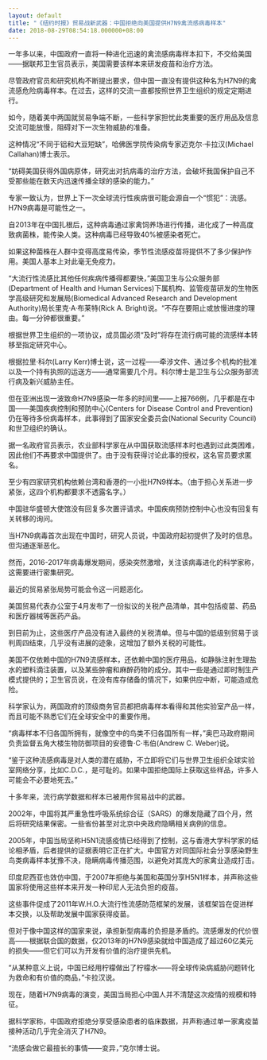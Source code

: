 ```yaml
---
layout: default
title: "《纽约时报》贸易战新武器：中国拒绝向美国提供H7N9禽流感病毒样本"
date: 2018-08-29T08:54:18.000000+08:00
---
```


一年多以来，中国政府一直将一种进化迅速的禽流感病毒样本扣下，不交给美国——据联邦卫生官员表示，美国需要该样本来研发疫苗和治疗方法。


尽管政府官员和研究机构不断提出要求，但中国一直没有提供这种名为H7N9的禽流感危险病毒样本。在过去，这样的交流一直都按照世界卫生组织的规定定期进行。


如今，随着美中两国就贸易争端不断，一些科学家担忧此类重要的医疗用品及信息交流可能放慢，阻碍对下一次生物威胁的准备。


这种情况“不同于铝和大豆短缺”，哈佛医学院传染病专家迈克尔·卡拉汉(Michael Callahan)博士表示。


“妨碍美国获得外国病原体，研究出对抗病毒的治疗方法，会破坏我国保护自己不受那些能在数天内迅速传播全球的感染的能力。”


专家一致认为，世界上下一次全球流行性疾病很可能会源自一个“惯犯”：流感。H7N9病毒是可能性之一。


自2013年在中国扎根后，这种病毒通过家禽饲养场进行传播，进化成了一种高度致病菌株，能传染人类。这种病毒已经导致40%被感染者死亡。


如果这种菌株在人群中变得高度易传染，季节性流感疫苗将提供不了多少保护作用。美国人基本上对此毫无免疫力。


“大流行性流感比其他任何疾病传播得都要快，”美国卫生与公众服务部(Department of Health and Human Services)下属机构、监管疫苗研发的生物医学高级研究和发展局(Biomedical Advanced Research and Development Authority)局长里克·A·布莱特(Rick A. Bright)说。“不存在要阻止或放慢进度的理由。每一分钟都很重要。”


根据世界卫生组织的一项协议，成员国必须“及时”将存在流行病可能的流感样本转移至指定研究中心。


根据拉里·科尔(Larry Kerr)博士说，这一过程——牵涉文件、通过多个机构的批准以及一个持有执照的运送方——通常需要几个月。科尔博士是卫生与公众服务部流行病及新兴威胁主任。


但在亚洲出现一波致命H7N9感染一年多的时间里——上报766例，几乎都是在中国——美国疾病控制和预防中心(Centers for Disease Control and Prevention)仍在等待多份病毒样本，此事得到了国家安全委员会(National Security Council)和世卫组织的确认。


据一名政府官员表示，农业部科学家在从中国获取流感样本时也遇到过此类困难，因此他们不再要求中国提供了。由于没有获得讨论此事的授权，这名官员要求匿名。


至少有四家研究机构依赖台湾和香港的一小批H7N9样本。（由于担心关系进一步紧张，这四个机构都要求不透露名字。）


中国驻华盛顿大使馆没有回复多次置评请求。中国疾病预防控制中心也没有回复有关转移的询问。


当H7N9病毒首次出现在中国时，研究人员说，中国政府起初提供了及时的信息。但沟通逐渐恶化。


然而，2016-2017年病毒爆发期间，感染突然激增，关注该病毒进化的科学家称，这需要进行密集研究。


最近的贸易紧张局势可能会令这一问题恶化。


美国贸易代表办公室于4月发布了一份拟议的关税产品清单，其中包括疫苗、药品和医疗器械等医药产品。


到目前为止，这些医疗产品没有进入最终的关税清单。但与中国的低级别贸易于谈判周四结束，几乎没有进展的迹象，这增加了额外关税的可能性。


美国不仅依赖中国的H7N9流感样本，还依赖中国的医疗用品，如静脉注射生理盐水的塑料滴注装置，以及某些肿瘤和麻醉药物的成分。其中一些是通过即时制生产模式提供的；卫生官员说，在没有库存储备的情况下，如果供应中断，可能造成危险。


科学家认为，两国政府的顶级商务官员都把病毒样本看得和其他实验室产品一样，而且可能不熟悉它们在全球安全中的重要作用。


“病毒样本不归各国所拥有，就像空中的鸟类不归各国所有一样，”奥巴马政府期间负责监督五角大楼生物防御项目的安德鲁·C·韦伯(Andrew C. Weber)说。


“鉴于这种流感病毒是对人类的潜在威胁，不立即将它们与世界卫生组织全球实验室网络分享，比如C.D.C.，是可耻的。如果中国拒绝国际上获取这些样品，许多人可能会不必要地死去。”


十多年来，流行病学数据和样本已被用作贸易战中的武器。


2002年，中国将其严重急性呼吸系统综合征（SARS）的爆发隐藏了四个月，然后将研究结果保密。一些省份甚至对北京中央政府隐瞒相关病例的信息。


2005年，中国当局坚称H5N1流感疫情已经得到了控制，这与香港大学科学家的结论相矛盾，后者提供的证据表明它正在扩大。中国官方对同国际社会分享感染野生鸟类病毒样本犹豫不决，隐瞒病毒传播范围，以避免对其庞大的家禽业造成打击。


印度尼西亚也效仿中国，于2007年拒绝与美国和英国分享H5N1样本，并声称这些国家将使用这些样本来开发一种印尼人无法负担的疫苗。


这些事件促成了2011年W.H.O.大流行性流感防范框架的发展，该框架旨在促进样本交换，以及帮助发展中国家获得疫苗。


但对于像中国这样的国家来说，承担新型病毒的负担是矛盾的。流感爆发的代价很高——根据联合国的数据，仅2013年的H7N9感染就给中国造成了超过60亿美元的损失——但它们可以为开发有价值的治疗提供先机。


“从某种意义上说，中国已经用柠檬做出了柠檬水——将全球传染病威胁问题转化为救命和有价值的商品，”卡拉汉说。


现在，随着H7N9病毒的演变，美国当局担心中国人并不清楚这次疫情的规模和特征。


据科学家称，中国政府拒绝分享受感染患者的临床数据，并声称通过单一家禽疫苗接种活动几乎完全消灭了H7N9。


“流感会做它最擅长的事情——变异，”克尔博士说。

